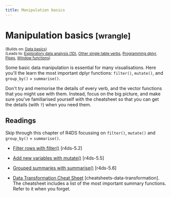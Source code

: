 ```yaml
---
title: Manipulation basics
---
```


<!-- Generated automatically from manip-basics.yml. Do not edit by hand -->

# Manipulation basics <small class='wrangle'>[wrangle]</small>
<small>(Builds on: [Data basics](data-basics.md))</small>  
<small>(Leads to: [Exploratory data analysis (1D)](eda-1d.md), [Other single table verbs](manip-one-table.md), [Programming dplyr](manip-programming.md), [Pipes](pipes.md), [Window functions](window-functions.md))</small>

Some basic data manipulation is essential for many visualisations. Here
you'll the learn the most important dplyr functions: `filter()`,
`mutate()`, and `group_by()` + `summarise()`.

Don't try and memorise the details of every verb, and the vector functions
that you might use with them. Instead, focus on the big picture, and make
sure you've familiarised yourself with the cheatsheet so that you can get
the details (with `?`) when you need them.

## Readings

Skip through this chapter of R4DS focussing on `filter()`, `mutate()` and
`group_by()` + `summarise()`.

  * [Filter rows with filter()](http://r4ds.had.co.nz/transform.html#filter-rows-with-filter) [r4ds-5.2]

  * [Add new variables with mutate()](http://r4ds.had.co.nz/transform.html#add-new-variables-with-mutate) [r4ds-5.5]

  * [Grouped summaries with summarise()](http://r4ds.had.co.nz/transform.html#grouped-summaries-with-summarise) [r4ds-5.6]

  * [Data Transformation Cheat Sheet](https://github.com/rstudio/cheatsheets/raw/master/source/pdfs/data-transformation-cheatsheet.pdf) [cheatsheets-data-transformation].
    The cheatsheet includes a list of the most important summary functions.
    Refer to it when you forget.


